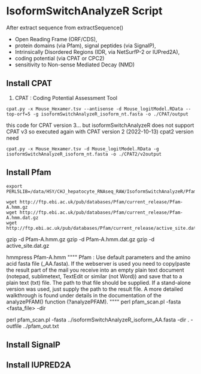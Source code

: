 



# IsoformSwitchAnalyzeR Script



After extract sequence from extractSequence()

-	Open Reading Frame (ORF/CDS),
-	protein domains (via Pfam), signal peptides (via SignalP),
-	Intrinsically Disordered Regions (IDR, via NetSurfP-2 or IUPred2A),
-	coding potential (via CPAT or CPC2)
-	sensitivity to Non-sense Mediated Decay (NMD)


## Install CPAT
1) CPAT : Coding Potential Assessment Tool

```
cpat.py -x Mouse_Hexamer.tsv --antisense -d Mouse_logitModel.RData --top-orf=5 -g isoformSwitchAnalyzeR_isoform_nt.fasta -o ./CPAT/output
```

this code for CPAT version 3... but isoformSwitchAnalyzeR does not support CPAT v3 so executed again with CPAT version 2 (2022-10-13)
cpat2 version need

```
cpat.py -x Mouse_Hexamer.tsv -d Mouse_logitModel.RData -g isoformSwitchAnalyzeR_isoform_nt.fasta -o ./CPAT2/v2output
```


## Install Pfam

```
export PERL5LIB=/data/HSY/CHJ_hepatocyte_RNAseq_RAW/IsoformSwitchAnalyzeR/PfamScan/:$PERL5LIB
```
```
wget http://ftp.ebi.ac.uk/pub/databases/Pfam/current_release/Pfam-A.hmm.gz
wget http://ftp.ebi.ac.uk/pub/databases/Pfam/current_release/Pfam-A.hmm.dat.gz
wget http://ftp.ebi.ac.uk/pub/databases/Pfam/current_release/active_site.dat.gz
```
gzip -d Pfam-A.hmm.gz
gzip -d Pfam-A.hmm.dat.gz
gzip -d active_site.dat.gz

hmmpress Pfam-A.hmm
""""
Pfam : Use default parameters and the amino acid fasta file (_AA.fasta). If the webserver is used you need to copy/paste the result part of the mail you receive into an empty plain text document (notepad, sublimetext, TextEdit or similar (not Word)) and save that to a plain text (txt) file. The path to that file should be supplied. If a stand-alone version was used, just supply the path to the result file. A more detailed walkthrough is found under details in the documentation of the analyzePFAM() function (?analyzePFAM).
""""
perl pfam_scan.pl -fasta <fasta_file> -dir <directory location of Pfam files>

perl pfam_scan.pl -fasta ../isoformSwitchAnalyzeR_isoform_AA.fasta -dir . -outfile ../pfam_out.txt


## Install SignalP


## Install IUPRED2A
